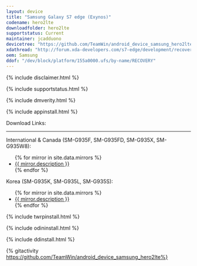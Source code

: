 ```yaml
---
layout: device
title: "Samsung Galaxy S7 edge (Exynos)"
codename: hero2lte
downloadfolder: hero2lte
supportstatus: Current
maintainer: jcadduono
devicetree: "https://github.com/TeamWin/android_device_samsung_hero2lte"
xdathread: "http://forum.xda-developers.com/s7-edge/development/recovery-official-twrp-hero2lte-3-0-0-0-t3334084"
oem: Samsung
ddof: "/dev/block/platform/155a0000.ufs/by-name/RECOVERY"
---
```


{% include disclaimer.html %}

{% include supportstatus.html %}

{% include dmverity.html %}

{% include appinstall.html %}

<div class='page-heading'>Download Links:</div>
<hr />
<p class="text">International &amp; Canada (SM-G935F, SM-G935FD, SM-G935X, SM-G935W8):</p>
<ul>
{% for mirror in site.data.mirrors %}
  <li>
    <a href="{{ mirror.baseurl }}hero2lte">
      {{ mirror.description }}
    </a>
  </li>
{% endfor %}
</ul>
<p class="text">Korea (SM-G935K, SM-G935L, SM-G935S):</p>
<ul>
{% for mirror in site.data.mirrors %}
  <li>
    <a href="{{ mirror.baseurl }}hero2ltekor">
      {{ mirror.description }}
    </a>
  </li>
{% endfor %}
</ul>

{% include twrpinstall.html %}

{% include odininstall.html %}

{% include ddinstall.html %}

{% gitactivity  https://github.com/TeamWin/android_device_samsung_hero2lte%}
